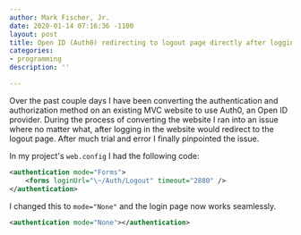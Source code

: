 ```yaml
---
author: Mark Fischer, Jr.
date: 2020-01-14 07:16:36 -1100
layout: post
title: Open ID (Auth0) redirecting to logout page directly after logging in
categories:
- programming
description: ''

---
```

Over the past couple days I have been converting the authentication and authorization method on an existing MVC website to use Auth0, an Open ID provider. During the process of converting the website I ran into an issue where no matter what, after logging in the website would redirect to the logout page. After much trial and error I finally pinpointed the issue.

In my project's `web.config` I had the following code:

~~~xml
<authentication mode="Forms">
	<forms loginUrl="\~/Auth/Logout" timeout="2880" />
</authentication>
~~~

I changed this to `mode="None"` and the login page now works seamlessly.

~~~xml
<authentication mode="None"></authentication>
~~~